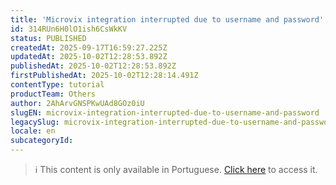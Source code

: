 ```yaml
---
title: 'Microvix integration interrupted due to username and password'
id: 314RUn6H0lO1ish6CsWkKV
status: PUBLISHED
createdAt: 2025-09-17T16:59:27.225Z
updatedAt: 2025-10-02T12:28:53.892Z
publishedAt: 2025-10-02T12:28:53.892Z
firstPublishedAt: 2025-10-02T12:28:14.491Z
contentType: tutorial
productTeam: Others
author: 2AhArvGNSPKwUAd8GOz0iU
slugEN: microvix-integration-interrupted-due-to-username-and-password
legacySlug: microvix-integration-interrupted-due-to-username-and-password
locale: en
subcategoryId: 
---
```


> ℹ️ This content is only available in Portuguese. [Click here](/pt/tutorial/interrupcao-da-integracao-microvix-por-usuario-e-senha--314RUn6H0lO1ish6CsWkKV) to access it.
